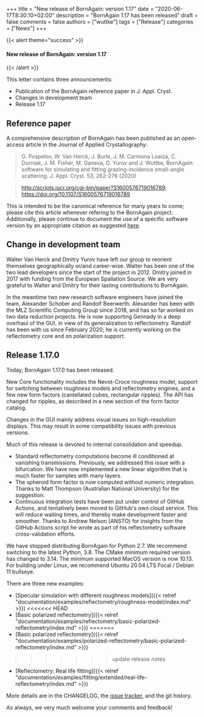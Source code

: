 +++
title = "New release of BornAgain: version 1.17"
date = "2020-06-17T8:30:10+02:00"
description = "BornAgain 1.17 has been released"
draft = false
comments = false
authors = ["wuttke"]
tags = ["Release"]
categories = ["News"]
+++

{{< alert theme="success" >}}
#### New release of BornAgain: version 1.17
{{< /alert >}}

This letter contains three announcements:
+ Publication of the BornAgain reference paper in J. Appl. Cryst.
+ Changes in development team
+ Release 1.17

## Reference paper ##

A comprehensive description of BornAgain has been published as an open-access
article in the Journal of Applied Crystallography:

> G. Pospelov, W. Van Herck, J. Burle, J. M. Carmona Loaiza, C. Durniak, J. M. Fisher, M. Ganeva, D. Yurov and J. Wuttke, BornAgain: software for simulating and fitting grazing-incidence small-angle scattering. J. Appl. Cryst. 53, 262-276 (2020)

> http://scripts.iucr.org/cgi-bin/paper?S1600576719016789, https://doi.org/10.1107/S1600576719016789

This is intended to be the canonical reference for many years to come;
please cite this article whenever refering to the BornAgain project.
Additionally, please continue to document the use of a specific software
version by an appropriate citation as suggested [here](https://www.bornagainproject.org/documentation/howto/cite).

## Change in development team ##

Walter Van Herck and Dmitry Yurov have left our group to reorient themselves
geographically or/and career-wise. Walter has been one of the two lead
developers since the start of the project in 2012. Dmitry joined in 2017
with funding from the European Spallation Source. We are very grateful to
Walter and Dmitry for their lasting contributions to BornAgain.

In the meantime two new research software engineers have joined the team,
Alexander Schober and Randolf Beerwerth. Alexander has been with the MLZ
Scientific Computing Group since 2018, and has so far worked on two data
reduction projects. He is now supporting Gennady in a deep overhaul of the
GUI, in view of its generalization to reflectometry. Randolf has been with
us since February 2020; he is currently working on the reflectometry core
and on polarization support.

## Release 1.17.0 ##

Today, BornAgain 1.17.0 has been released.

New Core functionality includes the Nevot-Croce roughness model, support
for switching between roughness models and reflectometry engines, and a few
new form factors (cantellated cubes, rectangular ripples). The API has changed
for ripples, as described in a new section of the form factor catalog.

Changes in the GUI mainly address visual issues on high-resolution displays.
This may result in some compatibility issues with previous versions.

Much of this release is devoted to internal consolidation and speedup.
- Standard reflectometry computations become ill conditioned at vanishing
transmissions. Previously, we addressed this issue with a bifurcation.
We have now implemented a new linear algorithm that is much faster for
samples with many layers.
- The spheroid form factor is now computed without numeric integration.
Thanks to Matt Thompson (Australian National University) for the suggestion.
- Continuous integration tests have been put under control of GitHub Actions,
and tentatively been moved to GitHub's own cloud service. This will reduce
waiting times, and thereby make development faster and smoother. Thanks to
Andrew Nelson (ANSTO) for insights from the GitHub Actions script he wrote
as part of his reflectometry software cross-validation efforts.

We have stopped distributing BornAgain for Python 2.7. We recommend switching to
the latest Python, 3.8. The CMake minimum required version has changed
to 3.14. The minimum supported MacOS version is now 10.13. For building under
Linux, we recommend Ubuntu 20.04 LTS Focal / Debian 11 bullseye.

There are three new examples:
+ [Specular simulation with different roughness models]({{< relref "documentation/examples/reflectometry/roughness-model/index.md" >}})
<<<<<<< HEAD
+ [Basic polarized reflectometry]({{< relref "documentation/examples/reflectometry/basic-polarized-reflectometry/index.md" >}})
=======
+ [Basic polarized reflectometry]({{< relref "documentation/examples/polarized-reflectometry/basic-polarized-reflectometry/index.md" >}})
>>>>>>> update release notes
+ [Reflectometry: Real life fitting]({{< relref "documentation/examples/fitting/extended/real-life-reflectometry/index.md" >}})

More details are in the CHANGELOG, the [issue tracker](http://apps.jcns.fz-juelich.de/redmine/versions/51), and the git history.

As always, we very much welcome your comments and feedback!
